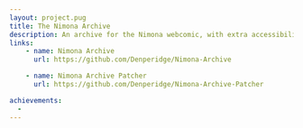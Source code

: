 ```yaml
---
layout: project.pug
title: The Nimona Archive
description: An archive for the Nimona webcomic, with extra accessibility & style!
links:
    - name: Nimona Archive
      url: https://github.com/Denperidge/Nimona-Archive

    - name: Nimona Archive Patcher
      url: https://github.com/Denperidge/Nimona-Archive-Patcher

achievements:
  - 
---
```

